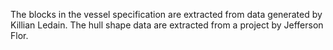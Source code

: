 The blocks in the vessel specification are extracted from data generated by Killian Ledain.
The hull shape data are extracted from a project by Jefferson Flor.
